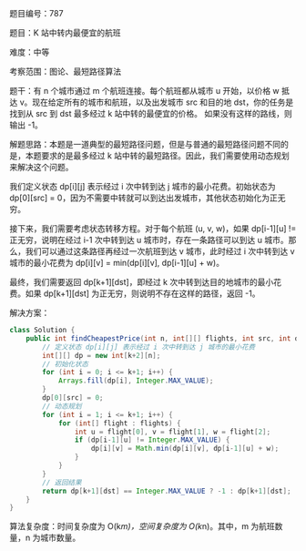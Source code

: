 题目编号：787

题目：K 站中转内最便宜的航班

难度：中等

考察范围：图论、最短路径算法

题干：有 n 个城市通过 m 个航班连接。每个航班都从城市 u 开始，以价格 w 抵达 v。现在给定所有的城市和航班，以及出发城市 src 和目的地 dst，你的任务是找到从 src 到 dst 最多经过 k 站中转的最便宜的价格。 如果没有这样的路线，则输出 -1。

解题思路：本题是一道典型的最短路径问题，但是与普通的最短路径问题不同的是，本题要求的是最多经过 k 站中转的最短路径。因此，我们需要使用动态规划来解决这个问题。

我们定义状态 dp[i][j] 表示经过 i 次中转到达 j 城市的最小花费。初始状态为 dp[0][src] = 0，因为不需要中转就可以到达出发城市，其他状态初始化为正无穷。

接下来，我们需要考虑状态转移方程。对于每个航班 (u, v, w)，如果 dp[i-1][u] != 正无穷，说明在经过 i-1 次中转到达 u 城市时，存在一条路径可以到达 u 城市。那么，我们可以通过这条路径再经过一次航班到达 v 城市，此时经过 i 次中转到达 v 城市的最小花费为 dp[i][v] = min(dp[i][v], dp[i-1][u] + w)。

最终，我们需要返回 dp[k+1][dst]，即经过 k 次中转到达目的地城市的最小花费。如果 dp[k+1][dst] 为正无穷，则说明不存在这样的路径，返回 -1。

解决方案：

```java
class Solution {
    public int findCheapestPrice(int n, int[][] flights, int src, int dst, int k) {
        // 定义状态 dp[i][j] 表示经过 i 次中转到达 j 城市的最小花费
        int[][] dp = new int[k+2][n];
        // 初始化状态
        for (int i = 0; i <= k+1; i++) {
            Arrays.fill(dp[i], Integer.MAX_VALUE);
        }
        dp[0][src] = 0;
        // 动态规划
        for (int i = 1; i <= k+1; i++) {
            for (int[] flight : flights) {
                int u = flight[0], v = flight[1], w = flight[2];
                if (dp[i-1][u] != Integer.MAX_VALUE) {
                    dp[i][v] = Math.min(dp[i][v], dp[i-1][u] + w);
                }
            }
        }
        // 返回结果
        return dp[k+1][dst] == Integer.MAX_VALUE ? -1 : dp[k+1][dst];
    }
}
```

算法复杂度：时间复杂度为 O(k*m)，空间复杂度为 O(k*n)。其中，m 为航班数量，n 为城市数量。